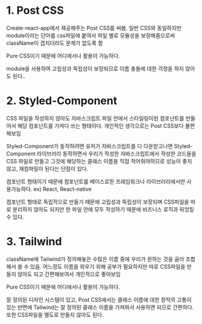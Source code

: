 <h1>1. Post CSS </h1>
<p>Create-react-app에서 제공해주는 Post CSS를 써봄. 일반 CSS와 동일하지만 module이라는 단어를 css파일에 붙여서 파일 별로 모듈성을 보장해줌으로써 className이 겹치더라도 문제가 없도록 함</p>
<p>Pure CSS이기 때문에 어디에서나 활용이 가능하다.</p>
<p>module을 사용하여 고립성과 독립성이 보장되므로 이름 충돌에 대한 걱정을 하지 않아도 된다..<p>
<h1>2. Styled-Component</h1>
<p>CSS 파일을 작성하지 않아도 자바스크립트 파일 안에서 스타일링이된 컴포넌트를 만들어서 해당 컴포넌트를 가져다 쓰는 형태이다. 개인적인 생각으로는 Post CSS보다 불편해보임</p>
<p>Styled-Component가 동작하려면 유저가 자바스크립트를 다 다운받고나면 Styled-Component 라이브러리 동작하면서 우리가 작성한 자바스크립트에서 작성한 코드들을 CSS 파일로 만들고 그것에 해당하는 클래스 이름을 직접 적어줘야하므로 성능이 좋지 않고, 재컴파일이 된다는 단점이 있다.</p>
<p>컴포넌트 형태이기 때문에 컴포넌트를 베이스로한 프레임워크나 라이브러리에서만 사용가능하다. ex) React, React-native</p>
<p>컴포넌트 형태로 독립적으로 만들기 때문에 고립성과 독립성이 보장되며 CSS파일을 따로 분리하지 않아도 되지만 한 파일 안에 모두 작성하기 때문에  비즈니스 로직과 뒤엉킬 수 있다.</p>
<h1>3. Tailwind</h1>
<p>className에 Tailwind가 정의해놓은 수많은 이름 중에 우리가 원하는 것을 골라 조합해서 쓸 수 있음. 어느정도 이름을 외우기 위해 공부가 필요하지만 따로 CSS파일을 만들지 않아도 되고 간편해보여서 개인적으로 좋아보임</p>
<p>Pure CSS이기 때문에 어디에서나 활용이 가능하다.</p>
<p>잘 정의된 디자인 시스템이 있고, Post CSS에서는 클래스 이름에 대한 창작의 고통이 있는 반면에 Tailwind는 잘 정의된 클래스 이름을 가져와서 사용하면 되므로 간편하다. 또한 CSS파일을 별도로 만들지 않아도 된다.</p>
